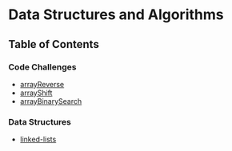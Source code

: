 # Data Structures and Algorithms

## Table of Contents
### Code Challenges
* [arrayReverse](code-challenges/401/arrayReverse/)
* [arrayShift](code-challenges/401/arrayShift/)
* [arrayBinarySearch](code-challenges/401/arrayBinarySearch/)

### Data Structures
* [linked-lists](linked-lists/)
